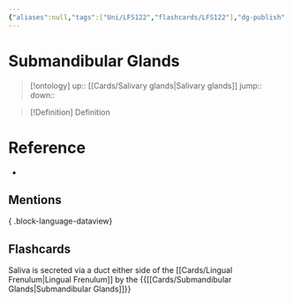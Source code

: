 ```yaml
---
{"aliases":null,"tags":["Uni/LFS122","flashcards/LFS122"],"dg-publish":true,"permalink":"/cards/submandibular-glands/","dgPassFrontmatter":true}
---
```


# Submandibular Glands

> [!ontology]
> up:: [[Cards/Salivary glands\|Salivary glands]]
> jump:: 
> down:: 

> [!Definition] Definition
> 

# Reference
- 

## Mentions

{ .block-language-dataview}

## Flashcards

Saliva is secreted via a duct either side of the [[Cards/Lingual Frenulum\|Lingual Frenulum]] by the {{[[Cards/Submandibular Glands\|Submandibular Glands]]}}
<!--SR:!2023-10-24,1,130-->